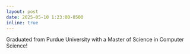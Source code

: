 ```yaml
---
layout: post
date: 2025-05-10 1:23:00-0500
inline: true
---
```


Graduated from Purdue University with a Master of Science in Computer Science!